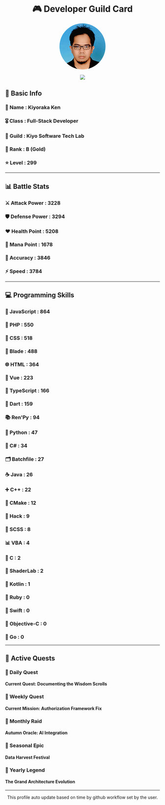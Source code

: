 <div align="center">

# 🎮 Developer Guild Card

<!-- Replace with your profile image -->
<img src="./assets/profile.png" width="150" height="150" style="border-radius: 50%"/>

![](https://komarev.com/ghpvc/?username=Kiyoraka&style=flat)
</div>

##  📌 Basic Info
### 👤 Name : Kiyoraka Ken
### 🎖️ Class : Full-Stack Developer
### 🎪 Guild : Kiyo Software Tech Lab 
### 🥇 Rank : B (Gold)
### ⭐ Level : 299

---
## 📊 Battle Stats

### ⚔️ Attack Power  : 3228 
### 🛡️ Defense Power : 3294 
### ❤️ Health Point  : 5208 
### 🔮 Mana Point    : 1678 
### 🎯 Accuracy      : 3846 
### ⚡ Speed         : 3784

---
## 💻 Programming Skills

### 📜 JavaScript : 864
### 🐘 PHP : 550
### 🎨 CSS : 518
### 🧷 Blade : 488
### 🌐 HTML : 364
### 💚 Vue : 223
### 🔷 TypeScript : 166
### 🎯 Dart : 159
### 📚 Ren'Py : 94
### 🐍 Python : 47
### 🎯 C# : 34
### 🗂️ Batchfile : 27
### ☕ Java : 26
### ➕ C++ : 22
### 🧱 CMake : 12
### 🧬 Hack : 9
### 🎨 SCSS : 8
### 📊 VBA : 4
### 🎯 C : 2
### 📄 ShaderLab : 2
### 🔰 Kotlin : 1
### 💎 Ruby : 0
### 📱 Swift : 0
### 🍎 Objective-C : 0
### 🐹 Go : 0

---
## 📜 Active Quests

### 🌅 Daily Quest

#### Current Quest: Documenting the Wisdom Scrolls

### 📅 Weekly Quest
#### Current Mission: Authorization Framework Fix

### 🌙 Monthly Raid
#### Autumn Oracle: AI Integration

### 🌠 Seasonal Epic
#### Data Harvest Festival

### 👑 Yearly Legend
#### The Grand Architecture Evolution

---
<div align="center">
  This profile auto update based on time by github workflow set by the user.
</div>